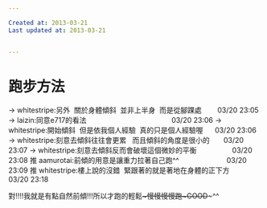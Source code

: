 ```yaml
---

Created at: 2013-03-21
Last updated at: 2013-03-21


---
```


# 跑步方法


→ whitestripe:另外  關於身體傾斜  並非上半身  而是從腳踝處        03/20 23:05
→ laizin:同意e717的看法                                           03/20 23:06
→ whitestripe:開始傾斜  但是依我個人經驗  真的只是個人經驗喔      03/20 23:06
→ whitestripe:刻意去傾斜往往會更累   而且傾斜的角度是很小的       03/20 23:07
→ whitestripe:刻意去傾斜反而會破壞這個微妙的平衡                  03/20 23:08
推 aamurotai:前傾的用意是讓重力拉著自己跑^^                        03/20 23:09
推 whitestripe:樓上說的沒錯  緊跟著的就是著地在身體的正下方        03/20 23:18

對!!!!我就是有點自然前傾!!!所以才跑的輕鬆~~~慢慢慢慢跑~GOOD~~~^^

